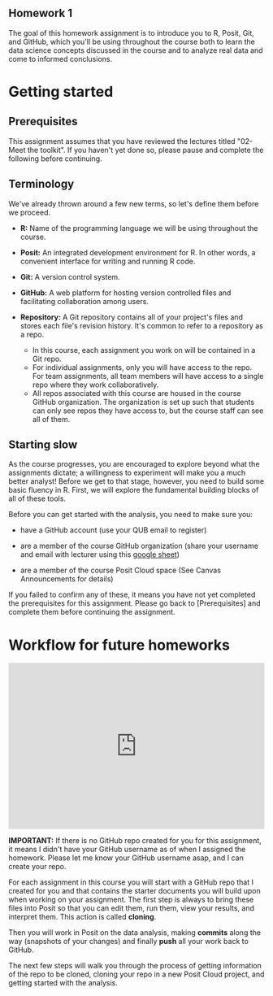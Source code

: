 ## Homework 1

The goal of this homework assignment is to introduce you to R, Posit, Git, and GitHub, which you'll be using throughout the course both to learn the data science concepts discussed in the course and to analyze real data and come to informed conclusions.

# Getting started

## Prerequisites

This assignment assumes that you have reviewed the lectures titled "02-Meet the toolkit". If you haven't yet done so, please pause and complete the following before continuing.

## Terminology

We've already thrown around a few new terms, so let's define them before we proceed.

-   **R:** Name of the programming language we will be using throughout the course.

-   **Posit:** An integrated development environment for R. In other words, a convenient interface for writing and running R code.

-   **Git:** A version control system.

-   **GitHub:** A web platform for hosting version controlled files and facilitating collaboration among users.

-   **Repository:** A Git repository contains all of your project's files and stores each file's revision history. It's common to refer to a repository as a repo.

    -   In this course, each assignment you work on will be contained in a Git repo.
    -   For individual assignments, only you will have access to the repo. For team assignments, all team members will have access to a single repo where they work collaboratively.
    -   All repos associated with this course are housed in the course GitHub organization. The organization is set up such that students can only see repos they have access to, but the course staff can see all of them.

## Starting slow

As the course progresses, you are encouraged to explore beyond what the assignments dictate; a willingness to experiment will make you a much better analyst! Before we get to that stage, however, you need to build some basic fluency in R. First, we will explore the fundamental building blocks of all of these tools.

Before you can get started with the analysis, you need to make sure you:

-   have a GitHub account (use your QUB email to register) 

-   are a member of the course GitHub organization (share your username and email with lecturer using this [google sheet](https://docs.google.com/spreadsheets/d/1-K29Kr4ly8EpQpXWN5zkuVQMbF0BWfPrK1mnYDJjqrU/edit?usp=sharing))

-   are a member of the course Posit Cloud space (See Canvas Announcements for details)

If you failed to confirm any of these, it means you have not yet completed the prerequisites for this assignment. Please go back to [Prerequisites] and complete them before continuing the assignment.

# Workflow for future homeworks

<div style="position: relative; padding-bottom: 64.90384615384616%; height: 0;"><iframe src="https://www.loom.com/embed/e8c02eda86e2491a815401ba6d260738" frameborder="0" webkitallowfullscreen mozallowfullscreen allowfullscreen style="position: absolute; top: 0; left: 0; width: 100%; height: 100%;"></iframe></div>

**IMPORTANT:** If there is no GitHub repo created for you for this assignment, it means I didn't have your GitHub username as of when I assigned the homework. Please let me know your GitHub username asap, and I can create your repo.

For each assignment in this course you will start with a GitHub repo that I created for you and that contains the starter documents you will build upon when working on your assignment. The first step is always to bring these files into Posit so that you can edit them, run them, view your results, and interpret them. This action is called **cloning**.

Then you will work in Posit on the data analysis, making **commits** along the way (snapshots of your changes) and finally **push** all your work back to GitHub.

The next few steps will walk you through the process of getting information of the repo to be cloned, cloning your repo in a new Posit Cloud project, and getting started with the analysis.
